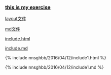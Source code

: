 ### [this is my exercise](http://bigdata-mindstorms.github.io/jekyll-playground/public/nnsghbb/2016/04/12/index.html)

[layout文件](https://github.com/bigdata-mindstorms/jekyll-playground/blob/gh-pages/_layouts/nnsghbb/2016/04/12/layout.html)

[md文件](https://github.com/bigdata-mindstorms/jekyll-playground/blob/gh-pages/public/nnsghbb/2016/04/12/index.md)

[include.html](https://github.com/bigdata-mindstorms/jekyll-playground/blob/gh-pages/_includes/nnsghbb/2016/04/12/include1.html)

[include.md](https://github.com/bigdata-mindstorms/jekyll-playground/blob/gh-pages/_includes/nnsghbb/2016/04/12/include1.md)



{% include nnsghbb/2016/04/12/include1.html %}

{% include nnsghbb/2016/04/12/include1.md %}



